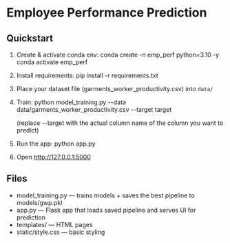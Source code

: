 # Employee Performance Prediction

## Quickstart

1. Create & activate conda env:
   conda create -n emp_perf python=3.10 -y
   conda activate emp_perf

2. Install requirements:
   pip install -r requirements.txt

3. Place your dataset file (garments_worker_productivity.csv) into `data/`

4. Train:
   python model_training.py --data data/garments_worker_productivity.csv --target target

   (replace --target with the actual column name of the column you want to predict)

5. Run the app:
   python app.py

6. Open http://127.0.0.1:5000

## Files
- model_training.py — trains models + saves the best pipeline to models/gwp.pkl
- app.py — Flask app that loads saved pipeline and serves UI for prediction
- templates/ — HTML pages
- static/style.css — basic styling
